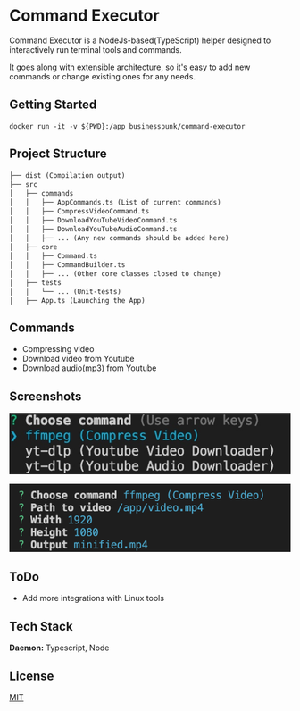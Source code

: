 
# Command Executor

Command Executor is a NodeJs-based(TypeScript) helper designed to interactively run terminal tools and commands.

It goes along with extensible architecture, so it's easy to add new commands or change existing ones for any needs.
## Getting Started

```
docker run -it -v ${PWD}:/app businesspunk/command-executor
```

## Project Structure

```
├── dist (Compilation output)
├── src
│   ├── commands
│   │   ├── AppCommands.ts (List of current commands)
│   │   ├── CompressVideoCommand.ts
│   │   ├── DownloadYouTubeVideoCommand.ts
│   │   ├── DownloadYouTubeAudioCommand.ts
│   │   ├── ... (Any new commands should be added here)
│   ├── core
│   │   ├── Command.ts
│   │   ├── CommandBuilder.ts
│   │   ├── ... (Other core classes closed to change)
│   ├── tests 
│   │   └── ... (Unit-tests)
│   ├── App.ts (Launching the App)
```
## Commands

- Compressing video
- Download video from Youtube
- Download audio(mp3) from Youtube


## Screenshots

![commands screenshot](https://github.com/Businesspunk/command-executor/blob/main/github/commands.jpg)

![ffmpeg screenshot](https://github.com/Businesspunk/command-executor/blob/main/github/ffmpeg.png)


## ToDo

- Add more integrations with Linux tools


## Tech Stack

**Daemon:** Typescript, Node


## License

[MIT](https://choosealicense.com/licenses/mit/)

